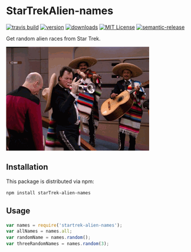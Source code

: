 # StarTrekAlien-names

[![travis build](https://img.shields.io/travis/btribble/starTrekAliens-names.svg?style=flat-square)](https://travis-ci.org/btribble/starTrek-alien-names)
[![version](https://img.shields.io/npm/v/starTrek-alien-names-names.svg?style=flat-square)](http://npm.im/starTrek-alien-names-names)
[![downloads](https://img.shields.io/npm/dm/starTrek-alien-names-names.svg?style=flat-square)](http://npm-stat.com/charts.html?package=starTrek-alien-names-names&from=2015-08-01)
[![MIT License](https://img.shields.io/npm/l/starTrek-alien-names-names.svg?style=flat-square)](http://opensource.org/licenses/MIT)
[![semantic-release](https://img.shields.io/badge/%20%20%F0%9F%93%A6%F0%9F%9A%80-semantic--release-e10079.svg?style=flat-square)](https://github.com/semantic-release/semantic-release)

Get random alien races from Star Trek.

![starTrek-alien-names](other/theQ.gif)

## Installation

This package is distributed via npm:

```
npm install starTrek-alien-names
```

## Usage

```javascript
var names = require('startrek-alien-names');
var allNames = names.all;
var randomName = names.random();
var threeRandomNames = names.random(3);
```
